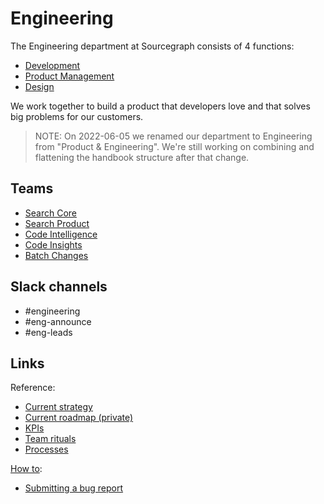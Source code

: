 # Engineering

The Engineering department at Sourcegraph consists of 4 functions:

- [Development](dev/index.md)
- [Product Management](product/index.md)
- [Design](design/index.md)

We work together to build a product that developers love and that solves big problems for our customers.

> NOTE: On 2022-06-05 we renamed our department to Engineering from "Product & Engineering". We're still working on combining and flattening the handbook structure after that change.

## Teams

- [Search Core](teams/search/core.md)
- [Search Product](teams/search/product.md)
- [Code Intelligence](teams/code-intelligence/index.md)
- [Code Insights](teams/code-insights/index.md)
- [Batch Changes](teams/batch-changes/index.md)

## Slack channels

- #engineering
- #eng-announce
- #eng-leads

## Links

Reference:

- [Current strategy](strategy-goals/index.md)
- [Current roadmap (private)](https://github.com/orgs/sourcegraph/projects/214/views/21)
- [KPIs](https://sourcegraph.looker.com/boards/20)
- [Team rituals](team-culture/index.md)
- [Processes](process/index.md)

[How to](process/index.md):

- [Submitting a bug report](process/submitting-a-bug-report.md)
